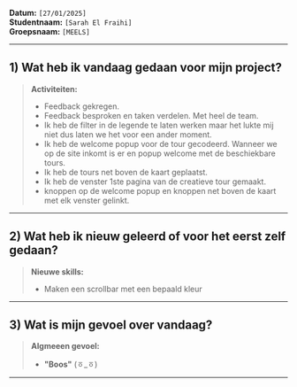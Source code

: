 **Datum:** `[27/01/2025]`  
**Studentnaam:** `[Sarah El Fraihi]`  
**Groepsnaam:** `[MEELS]`

---

## 1) Wat heb ik vandaag gedaan voor mijn project?

> **Activiteiten:**
>
> - Feedback gekregen.
> - Feedback besproken en taken verdelen. Met heel de team.
> - Ik heb de filter in de legende te laten werken maar het lukte mij niet dus laten we het voor een ander moment.
> - Ik heb de welcome popup voor de tour gecodeerd. Wanneer we op de site inkomt is er en popup welcome met de beschiekbare tours.
> - Ik heb de tours net boven de kaart geplaatst.
> - Ik heb de venster 1ste pagina van de creatieve tour gemaakt.
> - knoppen op de welcome popup en knoppen net boven de kaart met elk venster gelinkt.

---

## 2) Wat heb ik nieuw geleerd of voor het eerst zelf gedaan?

> **Nieuwe skills:**
>
> - Maken een scrollbar met een bepaald kleur

---

## 3) Wat is mijn gevoel over vandaag?

> **Algmeeen gevoel:**
>
> - **"Boos"** (ㆆ\_ㆆ)

---
